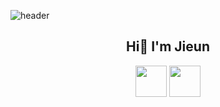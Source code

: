 ![header](https://capsule-render.vercel.app/api?type=rounded&color=auto&height=150&section=header&text=Hi👋%20I'm%20Jieun.&fontSize=35)
<div align=center> <h2> Hi👋 I'm Jieun </h2> </div>

<div align=center>
    <p>
      <img height="50vw" src="http://mazassumnida.wtf/api/v2/generate_badge?boj=skysun102">
      <img height="50vw" src="https://github-readme-stats.vercel.app/api?username=3jieun3&show_icons=true&theme=calm">
    </p>
</div>

